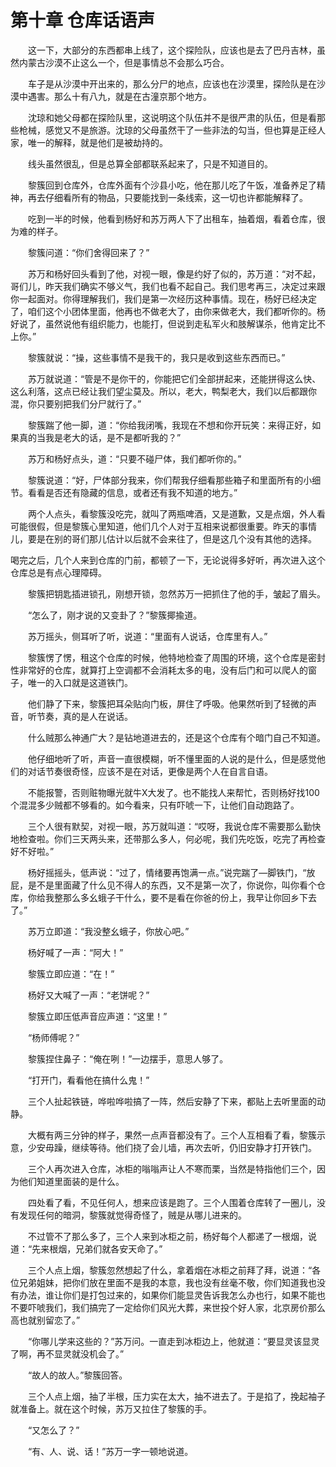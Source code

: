 # 第十章 仓库话语声


　　这一下，大部分的东西都串上线了，这个探险队，应该也是去了巴丹吉林，虽然内蒙古沙漠不止这么一个，但是事情总不会那么巧合。

　　车子是从沙漠中开出来的，那么分尸的地点，应该也在沙漠里，探险队是在沙漠中遇害。那么十有八九，就是在古潼京那个地方。

　　沈琼和她父母都在探险队里，这说明这个队伍并不是很严肃的队伍，但是看那些枪械，感觉又不是旅游。沈琼的父母虽然干了一些非法的勾当，但也算是正经人家，唯一的解释，就是他们是被劫持的。

　　线头虽然很乱，但是总算全部都联系起来了，只是不知道目的。

　　黎簇回到仓库外，仓库外面有个沙县小吃，他在那儿吃了午饭，准备养足了精神，再去仔细看所有的物品，只要能找到一条线索，这一切也许都能解释了。

　　吃到一半的时候，他看到杨好和苏万两人下了出租车，抽着烟，看着仓库，很为难的样子。

　　黎簇问道：“你们舍得回来了？”

　　苏万和杨好回头看到了他，对视一眼，像是约好了似的，苏万道：“对不起，哥们儿，昨天我们确实不够义气，我们也看不起自己。我们思考再三，决定过来跟你一起面对。你得理解我们，我们是第一次经历这种事情。现在，杨好已经决定了，咱们这个小团体里面，他再也不做老大了，由你来做老大，我们都听你的。杨好说了，虽然说他有组织能力，也能打，但说到走私军火和肢解谋杀，他肯定比不上你。”

　　黎簇就说：“操，这些事情不是我干的，我只是收到这些东西而已。”

　　苏万就说道：“管是不是你干的，你能把它们全部拼起来，还能拼得这么快、这么利落，这点已经让我们望尘莫及。所以，老大，鸭梨老大，我们以后都跟你混，你只要别把我们分尸就行了。”

　　黎簇踹了他一脚，道：“你给我闭嘴，我现在不想和你开玩笑：来得正好，如果真的当我是老大的话，是不是都听我的？”

　　苏万和杨好点头，道：“只要不碰尸体，我们都听你的。”

　　黎簇说道：“好，尸体部分我来，你们帮我仔细看那些箱子和里面所有的小细节。看看是否还有隐藏的信息，或者还有我不知道的地方。”

　　两个人点头，看黎簇没吃完，就叫了两瓶啤酒，又是道歉，又是点烟，外人看可能很假，但是黎簇心里知道，他们几个人对于互相来说都很重要。昨天的事情儿，要是在别的哥们那儿估计以后就不会来往了，但是这几个没有其他的选择。

喝完之后，几个人来到仓库的门前，都顿了一下，无论说得多好听，再次进入这个仓库总是有点心理障碍。

　　黎簇把钥匙插进锁孔，刚想开锁，忽然苏万一把抓住了他的手，皱起了眉头。

　　“怎么了，刚才说的又变卦了？”黎簇揶揄道。

　　苏万摇头，侧耳听了听，说道：“里面有人说话，仓库里有人。”

　　黎簇愣了愣，租这个仓库的时候，他特地检查了周围的环境，这个仓库是密封性非常好的仓库，就算打上空调都不会消耗太多的电，没有后门和可以爬人的窗子，唯一的入口就是这道铁门。

　　他们静了下来，黎簇把耳朵贴向门板，屏住了呼吸。他果然听到了轻微的声音，听节奏，真的是人在说话。

　　什么贼那么神通广大？是钻地道进去的，还是这个仓库有个暗门自己不知道。

　　他仔细地听了听，声音一直很模糊，听不懂里面的人说的是什么，但是感觉他们的对话节奏很奇怪，应该不是在对话，更像是两个人在自言自语。

　　不能报警，否则赃物曝光就牛X大发了。也不能找人来帮忙，否则杨好找100个混混多少贼都不够看的。如今看来，只有吓唬一下，让他们自动跑路了。

　　三个人很有默契，对视一眼，苏万就叫道：“哎呀，我说仓库不需要那么勤快地检查啦。你们三天两头来，还带那么多人，何必呢，我们先吃饭，吃完了再检查好不好啦。”

　　杨好摇摇头，低声说：“过了，情绪要再饱满一点。”说完踹了—脚铁门，“放屁，是不是里面藏了什么见不得人的东西，又不是第一次了，你说你，叫你看个仓库，你给我整那么多幺蛾子干什么，要不是看在你爸的份上，我早让你回乡下去了。”

　　苏万立即道：“我没整幺蛾子，你放心吧。”

　　杨好喊了一声：“阿大！”

　　黎簇立即应道：“在！”

　　杨好又大喊了一声：“老饼呢？”

　　黎簇立即压低声音应声道：“这里！”

　　“杨师傅呢？”

　　黎簇捏住鼻子：“俺在咧！”一边摆手，意思人够了。

　　“打开门，看看他在搞什么鬼！”

　　三个人扯起铁链，哗啦哗啦搞了一阵，然后安静了下来，都贴上去听里面的动静。

　　大概有两三分钟的样子，果然一点声音都没有了。三个人互相看了看，黎簇示意，少安毋躁，继续等待。他们挠了会儿墙，再次去听，仍旧安静才打开铁门。

　　三个人再次进入仓库，冰柜的嗡嗡声让人不寒而栗，当然是特指他们三个，因为他们知道里面装的是什么。

　　四处看了看，不见任何人，想来应该是跑了。三个人围着仓库转了一圈儿，没有发现任何的暗洞，黎簇就觉得奇怪了，贼是从哪儿进来的。

　　不过管不了那么多了，三个人来到冰柜之前，杨好每个人都递了一根烟，说道：“先来根烟，兄弟们就各安天命了。”

　　三个人点上烟，黎簇忽然想起了什么，拿着烟在冰柜之前拜了拜，说道：“各位兄弟姐妹，把你们放在里面不是我的本意，我也没有丝毫不敬，你们知道我也没有办法，谁让你们是打包过来的，如果你们能显灵告诉我怎么办也行，如果不能也不要吓唬我们，我们搞完了一定给你们风光大葬，来世投个好人家，北京房价那么高也就别留恋了。”

　　“你哪儿学来这些的？”苏万问。一直走到冰柜边上，他就道：“要显灵该显灵了啊，再不显灵就没机会了。”

　　“故人的故人。”黎簇回答。

　　三个人点上烟，抽了半根，压力实在太大，抽不进去了。于是掐了，挽起袖子就准备上。就在这个时候，苏万又拉住了黎簇的手。

　　“又怎么了？”

　　“有、人、说、话！”苏万一字一顿地说道。

